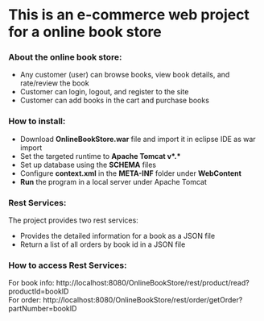 # This is an e-commerce web project for a online book store
<h3>About the online book store:</h3>
<ul><li>Any customer (user) can browse books, view book details, and rate/review the book</li>
  <li>Customer can login, logout, and register to the site</li>
  <li>Customer can add books in the cart and purchase books</li>
  </ul>
<h3>How to install:</h3>
<ul><li>Download <b>OnlineBookStore.war</b> file and import it in eclipse IDE as war import</li>
  <li>Set the targeted runtime to <b>Apache Tomcat v*.*</b></li>
  <li>Set up database using the <b>SCHEMA</b> files</li>
  <li>Configure <b>context.xml</b> in the <b>META-INF</b> folder under <b>WebContent</b></li>
  <li><b>Run</b> the program in a local server under Apache Tomcat</li>
 </ul>
<h3>Rest Services:</h3>
The project provides two rest services:
<ul><li>Provides the detailed information for a book as a JSON file</li>
  <li>Return a list of all orders by book id in a JSON file</li>
</ul>
 <h3>How to access <b>Rest Services:</b></h3>
  For book info: http://localhost:8080/OnlineBookStore/rest/product/read?productId=bookID <br/>
  For order: http://localhost:8080/OnlineBookStore/rest/order/getOrder?partNumber=bookID 
